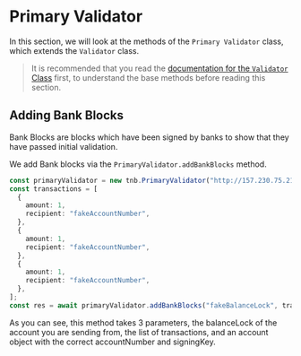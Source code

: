 # Primary Validator

In this section, we will look at the methods of the `Primary Validator` class, which extends the `Validator` class.

> It is recommended that you read the [documentation for the `Validator` Class](#Validator) first, to understand the base methods before reading this section.

## Adding Bank Blocks

Bank Blocks are blocks which have been signed by banks to show that they have passed initial validation.

We add Bank blocks via the `PrimaryValidator.addBankBlocks` method.

```ts
const primaryValidator = new tnb.PrimaryValidator("http://157.230.75.212");
const transactions = [
  {
    amount: 1,
    recipient: "fakeAccountNumber",
  },
  {
    amount: 1,
    recipient: "fakeAccountNumber",
  },
  {
    amount: 1,
    recipient: "fakeAccountNumber",
  },
];
const res = await primaryValidator.addBankBlocks("fakeBalanceLock", transactions, new tnb.Account());
```

As you can see, this method takes 3 parameters, the balanceLock of the account you are sending from, the list of transactions, and an account object with the correct accountNumber and signingKey.
